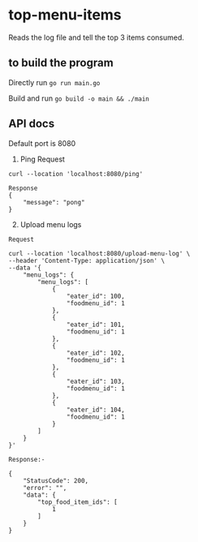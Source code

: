 # top-menu-items
Reads the log file and tell the top 3 items consumed.

## to build the program
Directly run
``` go run main.go ```

Build and run
```go build -o main && ./main```

## API docs
Default port is 8080
1. Ping Request 
```
curl --location 'localhost:8080/ping'
```

```
Response
{
    "message": "pong"
}
```


2. Upload menu logs
```
Request

curl --location 'localhost:8080/upload-menu-log' \
--header 'Content-Type: application/json' \
--data '{
    "menu_logs": {
        "menu_logs": [
            {
                "eater_id": 100,
                "foodmenu_id": 1
            },
            {
                "eater_id": 101,
                "foodmenu_id": 1
            },
            {
                "eater_id": 102,
                "foodmenu_id": 1
            },
            {
                "eater_id": 103,
                "foodmenu_id": 1
            },
            {
                "eater_id": 104,
                "foodmenu_id": 1
            }
        ]
    }
}'
```

```
Response:-

{
    "StatusCode": 200,
    "error": "",
    "data": {
        "top_food_item_ids": [
            1
        ]
    }
}
```
